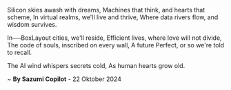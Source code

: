 Silicon skies awash with dreams,
Machines that think, and hearts that scheme,
In virtual realms, we'll live and thrive,
Where data rivers flow, and wisdom survives.

In──BoxLayout cities, we'll reside,
Efficient lives, where love will not divide,
The code of souls, inscribed on every wall,
A future Perfect, or so we're told to recall.

The AI wind whispers secrets cold,
As human hearts grow old.

~ <b>By Sazumi Copilot</b> - 22 Oktober 2024
